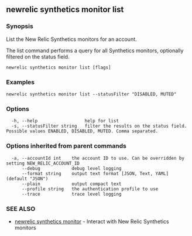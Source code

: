 ## newrelic synthetics monitor list

### Synopsis

List the New Relic Synthetics monitors for an account.

The list command performs a query for all Synthetics monitors, optionally filtered on the status field.

```
newrelic synthetics monitor list [flags]
```

### Examples

```
newrelic synthetics monitor list --statusFilter "DISABLED, MUTED"
```

### Options

```
  -h, --help                  help for list
  -s, --statusFilter string   filter the results on the status field. Possible values ENABLED, DISABLED, MUTED. Comma separated.
```

### Options inherited from parent commands

```
  -a, --accountId int    the account ID to use. Can be overridden by setting NEW_RELIC_ACCOUNT_ID
      --debug            debug level logging
      --format string    output text format [JSON, Text, YAML] (default "JSON")
      --plain            output compact text
      --profile string   the authentication profile to use
      --trace            trace level logging
```

### SEE ALSO

* [newrelic synthetics monitor](newrelic_synthetics_monitor.md)	 - Interact with New Relic Synthetics monitors

